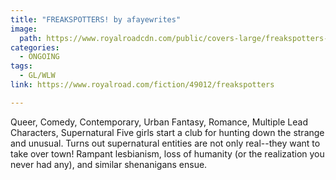 ```yaml
---
title: "FREAKSPOTTERS! by afayewrites"
image:
  path: https://www.royalroadcdn.com/public/covers-large/freakspotters--aaaarfnurxa.jpg
categories:
  - ONGOING
tags:
  - GL/WLW
link: https://www.royalroad.com/fiction/49012/freakspotters

---
```

Queer, Comedy, Contemporary, Urban Fantasy, Romance, Multiple Lead Characters, Supernatural
Five girls start a club for hunting down the strange and unusual. Turns out supernatural entities are not only real--they want to take over town! Rampant lesbianism, loss of humanity (or the realization you never had any), and similar shenanigans ensue.


